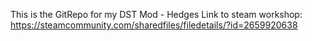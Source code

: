 This is the GitRepo for my DST Mod - Hedges
Link to steam workshop: https://steamcommunity.com/sharedfiles/filedetails/?id=2659920638